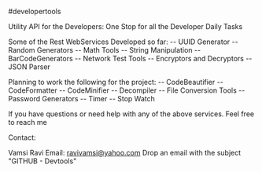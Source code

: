#developertools

Utility API for the Developers: One Stop for all the Developer Daily Tasks

Some of the Rest WebServices Developed so far: -- UUID Generator -- Random Generators -- Math Tools -- String Manipulation -- BarCodeGenerators -- Network Test Tools -- Encryptors and Decryptors -- JSON Parser

Planning to work the following for the project: -- CodeBeautifier -- CodeFormatter -- CodeMinifier -- Decompiler -- File Conversion Tools -- Password Generators -- Timer -- Stop Watch

If you have questions or need help with any of the above services. Feel free to reach me

Contact:

Vamsi Ravi Email: ravivamsi@yahoo.com Drop an email with the subject "GITHUB - Devtools"